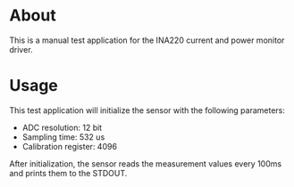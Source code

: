 # About
This is a manual test application for the INA220 current and power monitor driver.

# Usage
This test application will initialize the sensor with the following parameters:
 - ADC resolution: 12 bit
 - Sampling time: 532 us
 - Calibration register: 4096

After initialization, the sensor reads the measurement values every 100ms
and prints them to the STDOUT.
